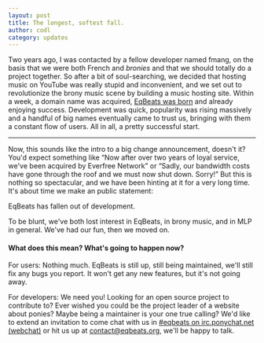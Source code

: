 ```yaml
---
layout: post
title: The longest, softest fall.
author: codl
category: updates
---
```


Two years ago, I was contacted by a fellow developer named fmang, on the basis
that we were both French and *bronies* and that we should totally do a project
together. So after a bit of soul-searching, we decided that hosting music on
YouTube was really stupid and inconvenient, and we set out to revolutionize the
brony music scene by building a music hosting site. Within a week, a domain name
was acquired, [EqBeats was born][jan2012] and already enjoying success.
Development was quick, popularity was rising massively and a handful of big
names eventually came to trust us, bringing with them a constant flow of users.
All in all, a pretty successful start.

[jan2012]:http://web.archive.org/web/20120107160410/http://eqbeats.org/

------

Now, this sounds like the intro to a big change announcement, doesn't it? You'd
expect something like “Now after over two years of loyal service, we've been
acquired by Everfree Network” or “Sadly, our bandwidth costs have gone through
the roof and we must now shut down. Sorry!” But this is nothing so spectacular,
and we have been hinting at it for a very long time. It's about time we make an
public statement:

EqBeats has fallen out of development.

To be blunt, we've both lost interest in EqBeats, in brony music, and in MLP in
general. We've had our fun, then we moved on.

#### What does this mean? What's going to happen now?

For users: Nothing much. EqBeats is still up, still being maintained, we'll
still fix any bugs you report. It won't get any new features, but it's not going
away.

For developers: We need you! Looking for an open source project to contribute
to? Ever wished you could be the project leader of a website about ponies? Maybe
being a maintainer is your one true calling? We'd like to extend an invitation
to come chat with us in [#eqbeats on irc.ponychat.net][irc] [(webchat)][] or hit
us up at [contact@eqbeats.org](mailto:contact@eqbeats.org), we'll be happy to
talk.

[irc]:ircs://irc.ponychat.net/#eqbeats
[(webchat)]:http://iris.ponychat.net/?nick=pony_......&channels=eqbeats&prompt=1
